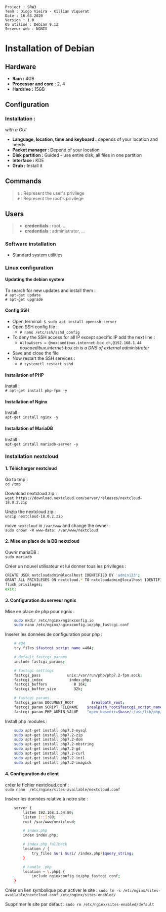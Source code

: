     Project : SRW3
    Team : Diogo Vieira - Killian Viquerat
    Date : 16.03.2020
    Version : 1.0
    OS utilisé : Debian 9.12
    Serveur web : NGNIX

# Installation of Debian

## Hardware
- **Ram :** 4GB
- **Processor and core :** 2, 4
- **Hardrive :** 15GB


## Configuration

### Installation :   
_with a GUI_  
- **Language, location, time and keyboard :** depends of your location and needs  
- **Packet manager :** Depend of your location  
- **Disk partition :** Guided - use entire disk, all files in one partition  
- **Interface :** KDE  
- **Grub :** Install it  



## Commands
> `$` : Represent the user's privilege  
> `#` : Represent the root's privilege


## Users
> - **credentials :** root, ...
> - **credentials :** administrator, ...


### Software installation
 - Standard system utilities


### Linux configuration
#### Updating the debian system 
To search for new updates and install them :  
`# apt-get update`  
`# apt-get upgrade`

#### Config SSH
- Open terminal:
    `$ sudo apt install openssh-server`
- Open SSH config file :
    - `# nano /etc/ssh/sshd_config`
- To deny the SSH access for all IP except specific IP add the next line : 
    - `AllowUsers = @noxcaedibux.internet-box.ch,@192.168.1.44`
    _noxcaedibux.internet-box.ch is a DNS of external administrator_
- Save and close the file
- Now restart the SSH services : 
    - `# systemctl restart sshd`

#### Installation of PHP
Install :  
`# apt-get install php-fpm -y`

#### Installation of Nginx
Install :  
`apt-get install nginx -y`

#### Installation of MariaDB
Install :  
`apt-get install mariadb-server -y`

### Installation nextcloud
#### 1. Télécharger nextcloud
Go to tmp :  
`cd /tmp`

Download nextcloud zip :  
`wget https://download.nextcloud.com/server/releases/nextcloud-18.0.2.zip`

Unzip the nextcloud zip :  
`unzip nextcloud-18.0.2.zip`

move `nextcloud` in `/var/www` and change the owner :  
`sudo chown -R www-data: /var/www/nextcloud`

#### 2. Mise en place de la DB nextcloud
Ouvrir mariaDB :  
`sudo mariadb`

Créer un nouvel utilisateur et lui donner tous les privilèges :  
```bash
CREATE USER nxtcloudadmin@localhost IDENTIFIED BY 'admin123';
GRANT ALL PRIVILEGES ON nextcloud.* TO nxtcloudadmin@localhost IDENTIFIED BY 'admin123';
flush privileges;
exit;
```

#### 3. Configuration du serveur ngnix
Mise en place de php pour ngnix :
```bash
    sudo mkdir /etc/nginx/nginxconfig.io
    sudo nano /etc/nginx/nginxconfig.io/php_fastcgi.conf
```

Inserer les données de configuration pour php :
```bash
    # 404
    try_files $fastcgi_script_name =404;

    # default fastcgi_params
    include fastcgi_params;

    # fastcgi settings
    fastcgi_pass            unix:/var/run/php/php7.2-fpm.sock;
    fastcgi_index            index.php;
    fastcgi_buffers            8 16k;
    fastcgi_buffer_size        32k;

    # fastcgi params
    fastcgi_param DOCUMENT_ROOT        $realpath_root;
    fastcgi_param SCRIPT_FILENAME    $realpath_root$fastcgi_script_name;
    fastcgi_param PHP_ADMIN_VALUE    "open_basedir=$base/:/usr/lib/php/:/tmp/";
```

Install php modules :  
```bash
    sudo apt-get install php7.2-mysql
    sudo apt-get install php7.2-zip
    sudo apt-get install php7.2-dom
    sudo apt-get install php7.2-mbstring
    sudo apt-get install php7.2-gd
    sudo apt-get install php7.2-curl
    sudo apt-get install php7.2-intl
    sudo apt-get install php7.2-imagick
```

#### 4. Configuration du client
créer le fichier nextcloud.conf :  
`sudo nano  /etc/nginx/sites-available/nextcloud.conf`

Insérer les données relative à notre site : 
```bash
    server {
        listen 192.168.1.54:80;
        listen [::]:80;
        root /var/www/nextcloud;

        # index.php
        index index.php;

        # index.php fallback
        location / {
            try_files $uri $uri/ /index.php?$query_string;
        }

        # handle .php
        location ~ \.php$ {
            include nginxconfig.io/php_fastcgi.conf;
    }
```

Créer un lien symbolique pour activer le site :
`sudo ln -s /etc/nginx/sites-available/nextcloud.conf /etc/nginx/sites-enabled/`

Supprimer le site par défaut :
`sudo rm /etc/nginx/sites-enabled/default`